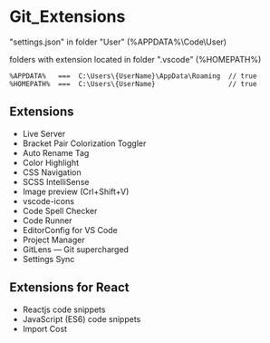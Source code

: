# Git_Extensions

"settings.json" in folder "User" (%APPDATA%\Code\User)

folders with extension located in folder ".vscode" (%HOMEPATH%)
 
 ```
 %APPDATA%   ===  C:\Users\{UserName}\AppData\Roaming  // true
 %HOMEPATH%  ===  C:\Users\{UserName}                  // true
 ```

 ## Extensions

 * Live Server
 * Bracket Pair Colorization Toggler
 * Auto Rename Tag
 * Color Highlight
 * CSS Navigation
 * SCSS IntelliSense
 * Image preview (Crl+Shift+V)
 * vscode-icons
 * Code Spell Checker
 * Code Runner
 * EditorConfig for VS Code
 * Project Manager
 * GitLens — Git supercharged
 * Settings Sync

 ## Extensions for React

 * Reactjs code snippets
 * JavaScript (ES6) code snippets
 * Import Cost
